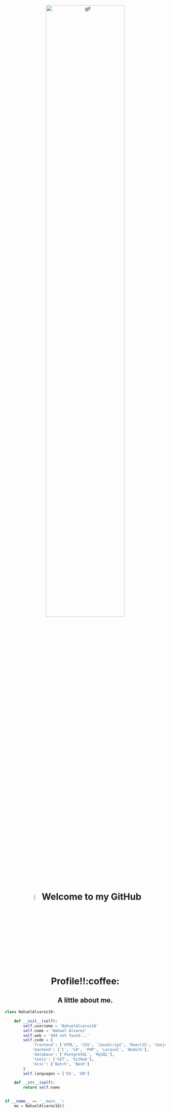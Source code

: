 <!--HEADER-->
<div width=100% align="center">
  <img width=70% src="https://i.imgur.com/gBxP6oJ.gif" alt="gif" />
</div>
<h1 align="center">
<img width=6.5% src="https://camo.githubusercontent.com/874e453a746a7bd4963d0c40fa38abd43bde6ccedea2fca73e674256b7f29736/68747470733a2f2f696d6775722e636f6d2f316d704c4c58612e676966" alt="gif" />
  Welcome to my GitHub Profile!!:coffee:
</h1>


<h2 align="center">A little about me.</h2>

```python
class NahuelAlvarez16:

    def __init__(self):
        self.username = 'NahuelAlvarez16'
        self.name = 'Nahuel Alvarez'
        self.web = '404 not found...'
        self.code = {
            'frontend': ['HTML', 'CSS', 'JavaScript', 'ReactJS', 'Vuejs', 'TailWind'],
            'backend': ['C', 'C#', 'PHP', 'Laravel', 'NodeJS'],
            'database': ['PostgreSQL', 'MySQL'],
            'tools': ['GIT', 'GitHub'],
            'misc': ['Batch', 'Bash']
        }
        self.languages = ['ES', 'EN']

    def __str__(self):
        return self.name


if __name__ == '__main__':
    me = NahuelAlvarez16()


```

<!--
**NahuelAlvarez16/NahuelAlvarez16** is a ✨ _special_ ✨ repository because its `README.md` (this file) appears on your GitHub profile.

Here are some ideas to get you started:

- 🔭 I’m currently working on ...
- 🌱 I’m currently learning ...
- 👯 I’m looking to collaborate on ...
- 🤔 I’m looking for help with ...
- 💬 Ask me about ...
- 📫 How to reach me: ...
- 😄 Pronouns: ...
- ⚡ Fun fact: ...
-->
